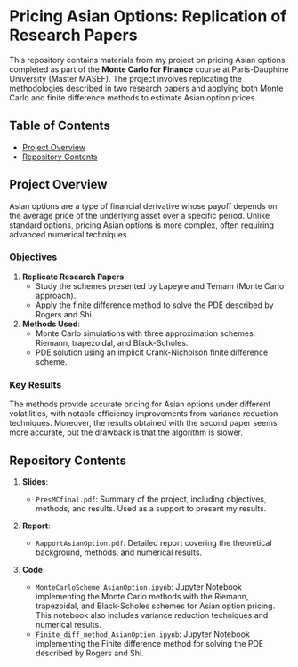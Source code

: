 # Pricing Asian Options: Replication of Research Papers

This repository contains materials from my project on pricing Asian options, completed as part of the **Monte Carlo for Finance** course at Paris-Dauphine University (Master MASEF). The project involves replicating the methodologies described in two research papers and applying both Monte Carlo and finite difference methods to estimate Asian option prices.

## Table of Contents
- [Project Overview](#project-overview)
- [Repository Contents](#repository-contents)

## Project Overview

Asian options are a type of financial derivative whose payoff depends on the average price of the underlying asset over a specific period. Unlike standard options, pricing Asian options is more complex, often requiring advanced numerical techniques.

### Objectives
1. **Replicate Research Papers**: 
   - Study the schemes presented by Lapeyre and Temam (Monte Carlo approach).
   - Apply the finite difference method to solve the PDE described by Rogers and Shi.
2. **Methods Used**:
   - Monte Carlo simulations with three approximation schemes: Riemann, trapezoidal, and Black-Scholes.
   - PDE solution using an implicit Crank-Nicholson finite difference scheme.

### Key Results
The methods provide accurate pricing for Asian options under different volatilities, with notable efficiency improvements from variance reduction techniques. Moreover, the results obtained with the second paper seems more accurate, but the drawback is that the algorithm is slower.

## Repository Contents

1. **Slides**:
   - `PresMCfinal.pdf`: Summary of the project, including objectives, methods, and results. Used as a support to present my results.

2. **Report**:
   - `RapportAsianOption.pdf`: Detailed report covering the theoretical background, methods, and numerical results.

3. **Code**:
   - `MonteCarloScheme_AsianOption.ipynb`: Jupyter Notebook implementing the Monte Carlo methods with the Riemann, trapezoidal, and Black-Scholes schemes for Asian option pricing. This notebook also includes variance reduction techniques and numerical results.
   - `Finite_diff_method_AsianOption.ipynb`: Jupyter Notebook implementing the Finite difference method for solving the PDE described by Rogers and Shi.




